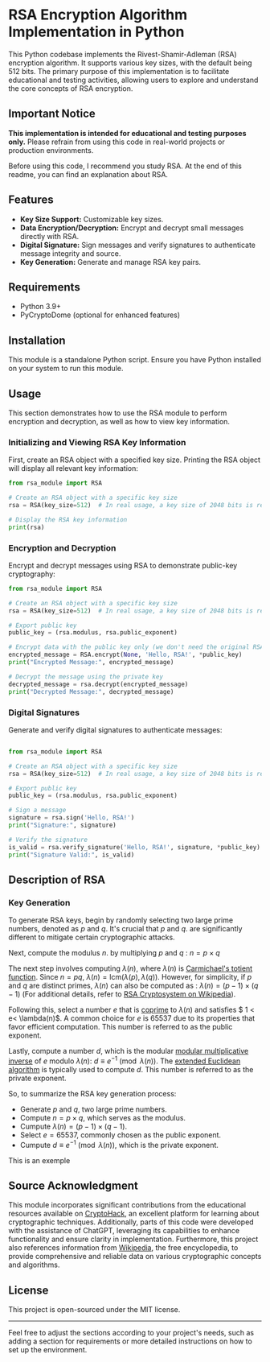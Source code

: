 # RSA Encryption Algorithm Implementation in Python

This Python codebase implements the Rivest-Shamir-Adleman (RSA) encryption algorithm. It supports various key sizes, with the default being 512 bits. The primary purpose of this implementation is to facilitate educational and testing activities, allowing users to explore and understand the core concepts of RSA encryption.

## Important Notice
**This implementation is intended for educational and testing purposes only.** Please refrain from using this code in real-world projects or production environments.

Before using this code, I recommend you study RSA. At the end of this readme, you can find an explanation about RSA.

## Features

- **Key Size Support:** Customizable key sizes.
- **Data Encryption/Decryption:** Encrypt and decrypt small messages directly with RSA.
- **Digital Signature:** Sign messages and verify signatures to authenticate message integrity and source.
- **Key Generation:** Generate and manage RSA key pairs.

## Requirements
- Python 3.9+
- PyCryptoDome (optional for enhanced features)

## Installation

This module is a standalone Python script. Ensure you have Python installed on your system to run this module.


## Usage
This section demonstrates how to use the RSA module to perform encryption and decryption, as well as how to view key information.

### Initializing and Viewing RSA Key Information
First, create an RSA object with a specified key size. Printing the RSA object will display all relevant key information:
```python
from rsa_module import RSA

# Create an RSA object with a specific key size
rsa = RSA(key_size=512)  # In real usage, a key size of 2048 bits is recommended.

# Display the RSA key information
print(rsa)
```

### Encryption and Decryption
Encrypt and decrypt messages using RSA to demonstrate public-key cryptography:
```python
from rsa_module import RSA

# Create an RSA object with a specific key size
rsa = RSA(key_size=512)  # In real usage, a key size of 2048 bits is recommended.

# Export public key
public_key = (rsa.modulus, rsa.public_exponent)

# Encrypt data with the public key only (we don't need the original RSA object)
encrypted_message = RSA.encrypt(None, 'Hello, RSA!', *public_key)
print("Encrypted Message:", encrypted_message)

# Decrypt the message using the private key
decrypted_message = rsa.decrypt(encrypted_message)
print("Decrypted Message:", decrypted_message)
```

### Digital Signatures
Generate and verify digital signatures to authenticate messages:
```python

from rsa_module import RSA

# Create an RSA object with a specific key size
rsa = RSA(key_size=512)  # In real usage, a key size of 2048 bits is recommended.

# Export public key
public_key = (rsa.modulus, rsa.public_exponent)

# Sign a message
signature = rsa.sign('Hello, RSA!')
print("Signature:", signature)

# Verify the signature
is_valid = rsa.verify_signature('Hello, RSA!', signature, *public_key)
print("Signature Valid:", is_valid)
```

## Description of RSA

### Key Generation

To generate RSA keys, begin by randomly selecting two large prime numbers, denoted as $p$ and $q$. It's crucial that $p$  and $q$. are significantly different to mitigate certain cryptographic attacks.

Next, compute the modulus $n$. by multiplying $p$ and $q$ :
$n = p \times q$


The next step involves computing $\lambda(n)$, where $\lambda(n)$ is [Carmichael's totient function](https://en.wikipedia.org/wiki/Carmichael_function). Since $n = pq$, $\lambda(n) = \text{lcm}(\lambda(p), \lambda(q))$. 
However, for simplicity, if $p$ and $q$ are distinct primes, $\lambda(n)$ can also be computed as :
$\lambda(n) = (p-1) \times (q-1)$
(For additional details, refer to [RSA Cryptosystem on Wikipedia](https://en.wikipedia.org/wiki/RSA_(cryptosystem))).

Following this, select a number $e$  that is [coprime](https://en.wikipedia.org/wiki/Coprime_integers) to $\lambda(n)$ and satisfies $ 1 < e< \lambda(n)$. A common choice for $e$ is $65537$ due to its properties that favor efficient computation. This number is referred to as the public exponent.

Lastly, compute a number $d$, which is the modular [modular multiplicative inverse](https://en.wikipedia.org/wiki/Modular_multiplicative_inverse) of $e$ modulo $\lambda(n)$:
$d \equiv e^{-1} \pmod{\lambda(n)}$.
The [extended Euclidean algorithm](https://en.wikipedia.org/wiki/Extended_Euclidean_algorithm) is typically used to compute $d$. This number is referred to as the private exponent.

So, to summarize the RSA key generation process:
- Generate $p$ and $q$, two large prime numbers.
- Compute $n = p \times q$, which serves as the modulus.
- Cumpute $\lambda(n) = (p-1) \times (q-1)$.
- Select $e = 65537$, commonly chosen as the public exponent.
- Cumpute $d \equiv e^{-1} \pmod{\lambda(n)}$, which is the private exponent.

This is an exemple




## Source Acknowledgment
This module incorporates significant contributions from the educational resources available on [CryptoHack](https://cryptohack.org/courses/public-key/course_details/), an excellent platform for learning about cryptographic techniques. Additionally, parts of this code were developed with the assistance of ChatGPT, leveraging its capabilities to enhance functionality and ensure clarity in implementation. Furthermore, this project also references information from [Wikipedia](https://en.wikipedia.org/wiki/RSA_(cryptosystem)), the free encyclopedia, to provide comprehensive and reliable data on various cryptographic concepts and algorithms.

## License

This project is open-sourced under the MIT license.

---

Feel free to adjust the sections according to your project's needs, such as adding a section for requirements or more detailed instructions on how to set up the environment.

